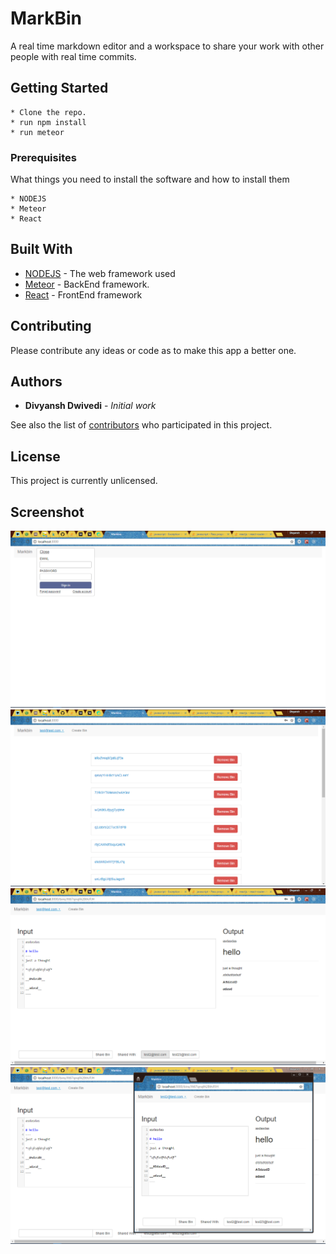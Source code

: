 # MarkBin

A real time markdown editor and a workspace to share your work with other people with real time commits.

## Getting Started
```
* Clone the repo.
* run npm install
* run meteor
```

### Prerequisites

What things you need to install the software and how to install them

```
* NODEJS
* Meteor
* React
```

## Built With

* [NODEJS](https://www.nodejs.org) - The web framework used
* [Meteor](https://www.meteor.com) - BackEnd framework.
* [React](https://www.reactjs.org) - FrontEnd framework

## Contributing

Please contribute any ideas or code as to make this app a better one.


## Authors

* **Divyansh Dwivedi** - *Initial work*

See also the list of [contributors](https://github.com/your/project/contributors) who participated in this project.

## License

This project is currently unlicensed.

## Screenshot

![Screenshot](sc1.png)
![Screenshot](sc2.png)
![Screenshot](sc3.png)
![Screenshot](sc4.png)
